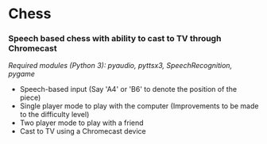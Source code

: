 # Chess

### Speech based chess with ability to cast to TV through Chromecast
*Required modules (Python 3): pyaudio, pyttsx3, SpeechRecognition, pygame*

- Speech-based input (Say 'A4' or 'B6' to denote the position of the piece)
- Single player mode to play with the computer (Improvements to be made to the difficulty level)
- Two player mode to play with a friend
- Cast to TV using a Chromecast device
